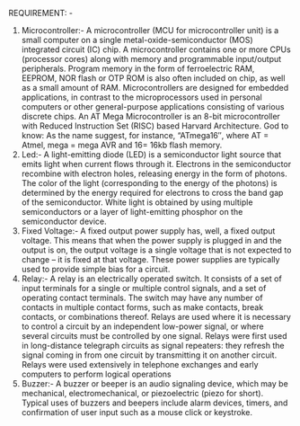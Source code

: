 REQUIREMENT: -

1. Microcontroller:- A microcontroller (MCU for microcontroller unit) is a small computer on a single metal-oxide-semiconductor (MOS) integrated circuit (IC) chip. A microcontroller contains one or more CPUs (processor cores) along with memory and programmable input/output peripherals. Program memory in the form of ferroelectric RAM, EEPROM, NOR flash or OTP ROM is also often included on chip, as well as a small amount of RAM. Microcontrollers are designed for embedded applications, in contrast to the microprocessors used in personal computers or other general-purpose applications consisting of various discrete chips. An AT Mega Microcontroller is an 8-bit microcontroller with Reduced Instruction Set (RISC) based Harvard Architecture. God to know: As the name suggest, for instance, “ATmega16″, where AT = Atmel, mega = mega AVR and 16= 16kb flash memory.
2. Led:- A light-emitting diode (LED) is a semiconductor light source that emits light when current flows through it. Electrons in the semiconductor recombine with electron holes, releasing energy in the form of photons. The color of the light (corresponding to the energy of the photons) is determined by the energy required for electrons to cross the band gap of the semiconductor. White light is obtained by using multiple semiconductors or a layer of light-emitting phosphor on the semiconductor device.
3. Fixed Voltage:- A fixed output power supply has, well, a fixed output voltage. This means that when the power supply is plugged in and the output is on, the output voltage is a single voltage that is not expected to change – it is fixed at that voltage. These power supplies are typically used to provide simple bias for a circuit.
4. Relay:- A relay is an electrically operated switch. It consists of a set of input terminals for a single or multiple control signals, and a set of operating contact terminals. The switch may have any number of contacts in multiple contact forms, such as make contacts, break contacts, or combinations thereof. Relays are used where it is necessary to control a circuit by an independent low-power signal, or where several circuits must be controlled by one signal. Relays were first used in long-distance telegraph circuits as signal repeaters: they refresh the signal coming in from one circuit by transmitting it on another circuit. Relays were used extensively in telephone exchanges and early computers to perform logical operations
5. Buzzer:- A buzzer or beeper is an audio signaling device, which may be mechanical, electromechanical, or piezoelectric (piezo for short). Typical uses of buzzers and beepers include alarm devices, timers, and confirmation of user input such as a mouse click or keystroke.
